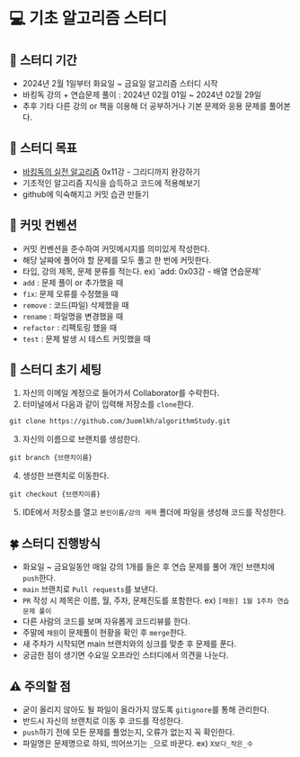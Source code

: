 # 💻 기초 알고리즘 스터디

## 📅 스터디 기간
- 2024년 2월 1일부터 화요일 ~ 금요일 알고리즘 스터디 시작
- 바킹독 강의 + 연습문제 풀이 : 2024년 02월 01일 ~ 2024년 02월 29일
- 추후 기타 다른 강의 or 책을 이용해 더 공부하거나 기본 문제와 응용 문제를 풀어본다.

## 🎯 스터디 목표
- [바킹독의 실전 알고리즘](https://youtube.com/playlist?list=PLtqbFd2VIQv4O6D6l9HcD732hdrnYb6CY&feature=shared) 0x11강 - 그리디까지 완강하기
- 기초적인 알고리즘 지식을 습득하고 코드에 적용해보기
- github에 익숙해지고 커밋 습관 만들기

## 📓 커밋 컨벤션
- 커밋 컨벤션을 준수하여 커밋메시지를 의미있게 작성한다.
- 해당 날짜에 풀어야 할 문제를 모두 풀고 한 번에 커밋한다.
- 타입, 강의 제목, 문제 분류를 적는다. ex) `add: 0x03강 - 배열 연습문제'
- `add` : 문제 풀이 or 추가했을 때
- `fix`: 문제 오류를 수정했을 때
- `remove` : 코드(파일) 삭제했을 때
- `rename` : 파일명을 변경했을 때
- `refactor` : 리팩토링 했을 때
- `test` : 문제 발생 시 테스트 커밋했을 때

## 🌱 스터디 초기 세팅
1. 자신의 이메일 계정으로 들어가서 Collaborator를 수락한다.
2. 터미널에서 다음과 같이 입력해 저장소를 `clone`한다.
```
git clone https://github.com/3uomlkh/algorithmStudy.git
```
3. 자신의 이름으로 브랜치를 생성한다.
```
git branch {브랜치이름}
```
4. 생성한 브랜치로 이동한다.
```
git checkout {브랜치이름}
```
5. IDE에서 저장소를 열고 `본인이름/강의 제목` 폴더에 파일을 생성해 코드를 작성한다.

## 🍀 스터디 진행방식
- 화요일 ~ 금요일동안 매일 강의 1개를 들은 후 연습 문제를 풀어 개인 브랜치에 `push`한다.
- `main` 브랜치로 `Pull requests`를 보낸다.
- `PR` 작성 시 제목은 이름, 월, 주차, 문제진도를 포함한다. ex) `[채원] 1월 1주차 연습 문제 풀이`
- 다른 사람의 코드를 보며 자유롭게 코드리뷰를 한다.
- 주말에 `채원`이 문제풀이 현황을 확인 후 `merge`한다.
- 새 주차가 시작되면 main 브랜치와의 싱크를 맞춘 후 문제를 푼다.
- 궁금한 점이 생기면 수요일 오프라인 스터디에서 의견을 나눈다.

## ⚠️ 주의할 점
- 굳이 올리지 않아도 될 파일이 올라가지 않도록 `gitignore`를 통해 관리한다.
- 반드시 자신의 브랜치로 이동 후 코드를 작성한다.
- `push`하기 전에 모든 문제를 풀었는지, 오류가 없는지 꼭 확인한다.
- 파일명은 문제명으로 하되, 띄어쓰기는 `_`으로 바꾼다. ex) `X보다_작은_수`
